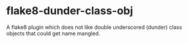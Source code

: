 # flake8-dunder-class-obj

A flake8 plugin which does not like double underscored (dunder) class objects that could
get name mangled.
